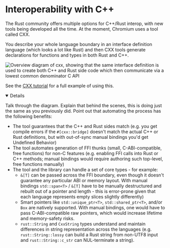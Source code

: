 # Interoperability with C++

The Rust community offers multiple options for C++/Rust interop, with new tools
being developed all the time. At the moment, Chromium uses a tool called CXX.

You describe your whole language boundary in an interface definition language
(which looks a lot like Rust) and then CXX tools generate declarations for
functions and types in both Rust and C++.

<img src="src/android/interoperability/cpp/overview.svg" alt="Overview diagram of cxx, showing that the same interface definition is used to create both C++ and Rust side code which then communicate via a lowest common denominator C API">

See the [CXX tutorial][1] for a full example of using this.

[1]: https://cxx.rs/tutorial.html
[2]: https://cxx.rs/bindings.html

<details open="true">

Talk through the diagram. Explain that behind the scenes, this is doing just the
same as you previously did. Point out that automating the process has the
following benefits:

- The tool guarantees that the C++ and Rust sides match (e.g. you get compile
  errors if the `#[cxx::bridge]` doesn't match the actual C++ or Rust
  definitions, but with out-of-sync manual bindings you'd get Undefined
  Behavior)
- The tool automates generation of FFI thunks (small, C-ABI-compatible, free
  functions) for non-C features (e.g. enabling FFI calls into Rust or C++
  methods; manual bindings would require authoring such top-level, free
  functions manually)
- The tool and the library can handle a set of core types - for example:
  - `&[T]` can be passed across the FFI boundary, even though it doesn't
    guarantee any particular ABI or memory layout. With manual bindings
    `std::span<T>` / `&[T]` have to be manually destructured and rebuilt out of
    a pointer and length - this is error-prone given that each language
    represents empty slices slightly differently)
  - Smart pointers like `std::unique_ptr<T>`, `std::shared_ptr<T>`, and/or `Box`
    are natively supported. With manual bindings, one would have to pass
    C-ABI-compatible raw pointers, which would increase lifetime and
    memory-safety risks.
  - `rust::String` and `CxxString` types understand and maintain differences in
    string representation across the languages (e.g. `rust::String::lossy` can
    build a Rust string from non-UTF8 input and `rust::String::c_str` can
    NUL-terminate a string).

</details>

